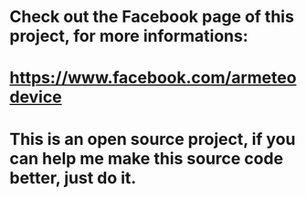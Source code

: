 #
#
# Check out the Facebook page of this project, for more informations:
# https://www.facebook.com/armeteodevice
# This is an open source project, if you can help me make this source code better, just do it. 
#
#

